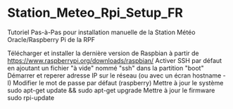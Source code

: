 # Station_Meteo_Rpi_Setup_FR
Tutoriel Pas-à-Pas pour installation manuelle de la Station Météo Oracle/Raspberry Pi de la RPF

Télécharger et installer la dernière version de Raspbian à partir de https://www.raspberrypi.org/downloads/raspbian/
Activer SSH par défaut en ajoutant un fichier "à vide" nommé "ssh" dans la partition "boot"
Démarrer et reperer adresse IP sur le réseau (ou avec un écran hostname -I)
Modifier le mot de passe par défaut (raspberry)
Mettre à jour le système sudo apt-get update && sudo apt-get upgrade
Mettre à jour le firmware sudo rpi-update

